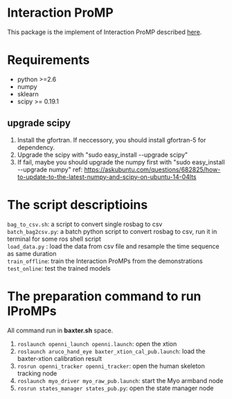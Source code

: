 # Interaction ProMP

This package is the implement of Interaction ProMP described [here](http://www.ausy.tu-darmstadt.de/uploads/Team/PubGJMaeda/phase_estim_IJRR.pdf).

# Requirements

- python >=2.6
- numpy
- sklearn
- scipy >= 0.19.1

## upgrade scipy 
1. Install the gfortran. If neccessory, you should install gfortran-5 for dependency.
2. Upgrade the scipy with "sudo easy_install --upgrade scipy"
3. If fail, maybe you should upgrade the numpy first with "sudo easy_install --upgrade numpy"
ref: https://askubuntu.com/questions/682825/how-to-update-to-the-latest-numpy-and-scipy-on-ubuntu-14-04lts

# The script descriptioins  
`bag_to_csv.sh`: a script to convert single rosbag to csv  
`batch_bag2csv.py`: a batch python script to convert rosbag to csv, run it in terminal for some ros shell script  
`load_data.py` : load the data from csv file and resample the time sequence as same duration  
`train_offline`: train the Interaction ProMPs from the demonstrations 
`test_online`: test the trained models  

# The preparation command to run IProMPs
All command run in **baxter.sh** space.  
1. `roslaunch openni_launch openni.launch`: open the xtion  
2. `roslaunch aruco_hand_eye baxter_xtion_cal_pub.launch`: load the baxter-xtion calibration result  
3. `rosrun openni_tracker openni_tracker`: open the human skeleton tracking node  
4. `roslaunch myo_driver myo_raw_pub.launch`: start the Myo armband node  
5. `rosrun states_manager states_pub.py`: open the state manager node  
